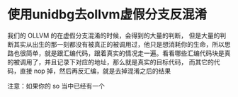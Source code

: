 # 使用unidbg去ollvm虚假分支反混淆

我们的 OLLVM 的在虚假分支混淆的时候，会得到的大量的判断， 但是大量的判断其实从出生的那一刻都没有被真正的被调用过，他只是想消耗你的生命，所以思路也很简单，就是跟汇编代码，跟着真实的情况走一遍。看看哪些汇编代码块是真的被调用了，并且记录下对应的地址，那么就是真实的目标代码， 而其它的代码，直接 nop 掉，然后再反汇编，就是去掉混淆之后的结果

注意：如果你的 so 当中已经有一个

